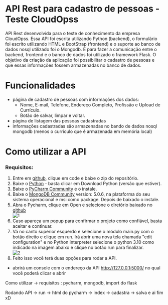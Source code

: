 # API Rest para cadastro de pessoas - Teste CloudOpss
API Rest desenvolvida para o teste de conhecimento da empresa CloudOpss. Essa API foi escrita utilizando Python (backend), o formulário foi escrito utilizando HTML e BootStrap (frontend) e o suporte ao banco de dados nosql utilizado foi o Mongodb. E para fazer a comunicação entre o backend, frontend e o banco de dados foi utilizado o framework Flask.
O objetivo da criação da aplicação foi possibilitar o cadastro de pessoas e que essas informações fossem armazenadas no banco de dados. 

# Funcionalidades
- página de cadastro de pessoas com informações dos dados:
  - Nome, E-mail, Telefone, Endereço Completo, Profissão e Upload de Currículo.
  - Botão de salvar, limpar e voltar.
- página de listagem das pessoas cadastradas
- informações cadastradas são armazenadas no bando de dados nosql mongodb (menos o currículo que é armazenada em memória local)

# Como utilizar a API
### Requisitos:
1. Entre em [github](https://github.com/victoriafinzi/API-Rest-CloudOpss/tree/master), clique em code e baixe o zip do repositório.  
2. Baixe o [Python](https://www.python.org/downloads/) - basta clicar em Download Python (versão que estiver).
3. Baixe o [PyCharm Community](https://www.jetbrains.com/pt-br/pycharm/download/#section=windows) e o instale.
4. Baixe o [MongoDB Community](https://www.mongodb.com/try/download/community) version: 5.0.6, na plataforma do seu sistema operacional e msi como package. Depois de baixado o instale.
5. Abra o Pycharm, clique em Open e selecione o diretório baixado no [github](https://github.com/victoriafinzi/API-Rest-CloudOpss/tree/master)   
![1](https://user-images.githubusercontent.com/36055318/158282541-131d50f2-97cd-4749-8d4f-fd15b4d96a91.jpg)
6. Caso apareça um popup para confirmar o projeto como confiável, basta aceitar e continuar. 
7. Vá no canto superior esquerdo e selecione o módulo main.py com o botão direito e clique em run. Irá abrir uma nova tela chamada "edit configuration" e no Python interpreter selecione o python 3.10 como indicado na imagem abaixo e clique no botão run para finalizar.   
![2](https://user-images.githubusercontent.com/36055318/158296410-90c71614-f637-4535-bf79-b9c3446449ed.jpg)
8. Feito isso você terá duas opções para rodar a API.
  - abrirá um console com o endereço da API http://127.0.0.1:5000/ no qual você poderá clicar e abrir 





Como utilizar -> requisitos : pycharm, mongodb, import do flask

Rodando API -> run -> html do pycharm -> index -> cadastra -> salva e ai fim xD

